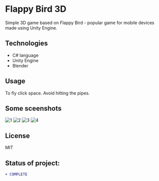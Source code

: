 # Flappy Bird 3D

Simple 3D game based on Flappy Bird - popular game for mobile devices made using Unity Engine.

## Technologies

* C# language
* Unity Engine
* Blender 

## Usage
To fly click space. Avoid hitting the pipes.

## Some sceenshots
![1](https://github.com/aleksanderbies/Unity3D-flappy-bird/blob/master/screenshots/ss1.png?raw=true)
![2](https://github.com/aleksanderbies/Unity3D-flappy-bird/blob/master/screenshots/ss2.png?raw=true)
![3](https://github.com/aleksanderbies/Unity3D-flappy-bird/blob/master/screenshots/ss3.png?raw=true)
![4](https://github.com/aleksanderbies/Unity3D-flappy-bird/blob/master/screenshots/ss4.png?raw=true)

License
----

MIT

## Status of project: 
```diff 
+ COMPLETE
```
